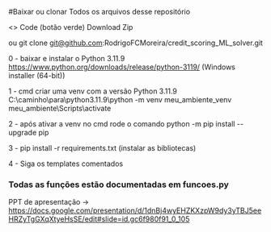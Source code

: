 #Baixar ou clonar Todos os arquivos desse repositório 

<> Code (botão verde) Download Zip

ou git clone git@github.com:RodrigoFCMoreira/credit_scoring_ML_solver.git

0 - baixar e instalar o Python 3.11.9 https://www.python.org/downloads/release/python-3119/ (Windows installer (64-bit))

1 - cmd criar uma venv com a versão Python 3.11.9
    C:\caminho\para\python3.11.9\python -m venv meu_ambiente_venv
    meu_ambiente\Scripts\activate

2 - após ativar a venv no cmd rode o comando python -m pip install --upgrade pip

3 - pip install -r requirements.txt (instalar as bibliotecas)

4 - Siga os templates comentados


### Todas as funções estão documentadas em funcoes.py ##

PPT de apresentação -> https://docs.google.com/presentation/d/1dnBj4wyEHZKXzpW9dy3yTBJ5eeHRZyTgGXqXtyeHsSE/edit#slide=id.gc6f980f91_0_105
